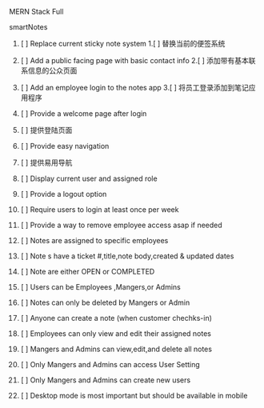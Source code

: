 MERN Stack Full

smartNotes

1. [ ] Replace current sticky note system 1.[ ] 替换当前的便签系统

2. [ ] Add a public facing page with basic contact info 2.[ ] 添加带有基本联系信息的公众页面

3. [ ] Add an employee login to the notes app 3.[ ] 将员工登录添加到笔记应用程序

4. [ ] Provide a welcome page after login
5. [ ] 提供登陆页面

6. [ ] Provide easy navigation
7. [ ] 提供易用导航

8. [ ] Display current user and assigned role
9. [ ] Provide a logout option
10. [ ] Require users to login at least once per week
11. [ ] Provide a way to remove employee access asap if needed
12. [ ] Notes are assigned to specific employees
13. [ ] Note s have a ticket #,title,note body,created & updated dates
14. [ ] Note are either OPEN or COMPLETED
15. [ ] Users can be Employees ,Mangers,or Admins
16. [ ] Notes can only be deleted by Mangers or Admin
17. [ ] Anyone can create a note (when customer chechks-in)
18. [ ] Employees can only view and edit their assigned notes
19. [ ] Mangers and Admins can view,edit,and delete all notes
20. [ ] Only Mangers and Admins can access User Setting
21. [ ] Only Mangers and Admins can create new users
22. [ ] Desktop mode is most important but should be available in mobile
